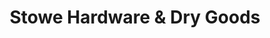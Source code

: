 ---
title: "Stowe Hardware & Dry Goods"
url: /stowe/stowe-hardware-and-dry-goods/
shop: hardware
---